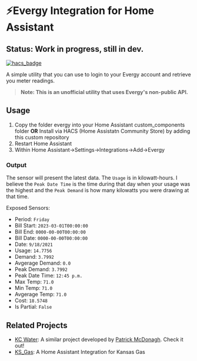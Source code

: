 # ⚡Evergy Integration for Home Assistant
## Status: Work in progress, still in dev.

[![hacs_badge](https://img.shields.io/badge/HACS-Custom-41BDF5.svg?style=for-the-badge)](https://github.com/hacs/integration)

A simple utility that you can use to login to your Evergy account and retrieve you meter readings.

> **Note: This is an unofficial utility that uses Evergy's non-public API.**

## Usage

1. Copy the folder evergy into your Home Assistant custom_components folder
  <b>OR</b>
  Install via HACS (Home Assistatn Community Store) by adding this custom repository
4. Restart Home Assistant
5. Within Home Assistant->Settings->Integrations->Add->Evergy


### Output
The sensor will present the latest data. The `Usage` is in kilowatt-hours. I believe the `Peak Date Time` is the
time during that day when your usage was the highest and the `Peak Demand` is how many kilowatts you were drawing at that time.

Exposed Sensors:
* Period: `Friday`
* Bill Start: `2023-03-01T00:00:00`
* Bill End: `0000-00-00T00:00:00`
* Bill Date: `0000-00-00T00:00:00`
* Date: `9/18/2021`
* Usage: `14.7756`
* Demand: `3.7992`
* Avgerage Demand: `0.0`
* Peak Demand: `3.7992`
* Peak Date Time: `12:45 p.m.`
* Max Temp: `71.0`
* Min Temp: `71.0`
* Avgerage Temp: `71.0`
* Cost: `18.5748`
* Is Partial: `False`



## Related Projects
- [KC Water](https://github.com/patrickjmcd/kcwater): A similar project developed by [Patrick McDonagh](https://github.com/patrickjmcd). Check it out!
- [KS_Gas](https://github.com/thebradleysanders/Kansas_Gas_Home_Assistant): A Home Assistant Integration for Kansas Gas

